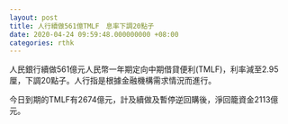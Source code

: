 ```yaml
---
layout: post
title: 人行續做561億TMLF　息率下調20點子
date: 2020-04-24 09:59:48.000000000 +08:00
categories: rthk
---
```


人民銀行續做561億元人民幣一年期定向中期借貸便利(TMLF)，利率減至2.95厘，下調20點子。人行指是根據金融機構需求情況而進行。

今日到期的TMLF有2674億元，計及續做及暫停逆回購後，淨回籠資金2113億元。
